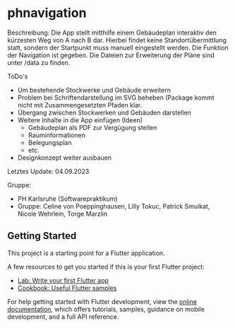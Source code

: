 # phnavigation
Beschreibung: Die App stellt mitthilfe einem Gebäudeplan interaktiv den kürzesten Weg von A nach B dar. Hierbei findet keine Standortübermittlung statt, sondern der Startpunkt muss manuell eingestellt werden.
Die Funktion der Navigation ist gegeben. Die Dateien zur Erweiterung der Pläne sind unter /data zu finden.

ToDo's
- Um bestehende Stockwerke und Gebäude erweitern
- Problem bei Schriftendarstellung im SVG beheben (Package kommt nicht mit Zusammengesetzten Pfaden klar.
- Übergang zwischen Stockwerken und Gebäuden darstellen
- Weitere Inhalte in die App einfügen (Ideen)
  -   Gebäudeplan als PDF zur Vergügung stellen
  -   Rauminformationen
  -   Belegungsplan
  -   etc.
- Designkonzept weiter ausbauen

Letztes Update: 04.09.2023

Gruppe: 
- PH Karlsruhe (Softwarepraktikum)
- Gruppe: Celine von Poeppinghausen, Lilly Tokuc, Patrick Smuikat, Nicole Wehrlein, Torge Marzlin


## Getting Started

This project is a starting point for a Flutter application.

A few resources to get you started if this is your first Flutter project:

- [Lab: Write your first Flutter app](https://docs.flutter.dev/get-started/codelab)
- [Cookbook: Useful Flutter samples](https://docs.flutter.dev/cookbook)

For help getting started with Flutter development, view the
[online documentation](https://docs.flutter.dev/), which offers tutorials,
samples, guidance on mobile development, and a full API reference.
